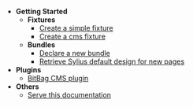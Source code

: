 * **Getting Started**
  * **Fixtures**
    * [Create a simple fixture](/fixture/simple-fixture.md)
    * [Create a cms fixture](/fixture/cms-fixture.md)
  * **Bundles**
    * [Declare a new bundle](/bundle/declare-bundle.md)
    * [Retrieve Sylius default design for new pages](/bundle/get-sylius-design.md)
* **Plugins**
  * [BitBag CMS plugin](plugins/bitbag-cms.md)
* **Others**
  * [Serve this documentation](others/serve-this-documentation.md)